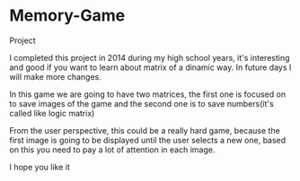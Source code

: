 # Memory-Game
Project



I completed this project in 2014 during my high school years, it's  interesting and good if you want to learn about
matrix of a dinamic way. In future days I will make  more changes.

In this game we are going to have two matrices, the first one is focused on to save images of the game and 
the second one is to save numbers(it's called like logic matrix)

From the user perspective, this could be a really hard game, because the first image is going to be displayed until the user selects a new one, based on this you need to pay a lot of attention in each image.

I hope you like it
